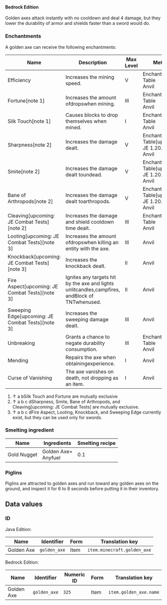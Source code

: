 #### Bedrock Edition
Golden axes attack instantly with no cooldown and deal 4 damage, but they lower the durability of armor and shields faster than a sword would do.

### Enchantments
A golden axe can receive the following enchantments:

| Name                                              | Description                                                                                    | Max Level | Method                                           | Weight |
|---------------------------------------------------|------------------------------------------------------------------------------------------------|-----------|--------------------------------------------------|--------|
| Efficiency                                        | Increases the mining speed.                                                                    | V         | Enchanting Table<br/>Anvil                       | 10     |
| Fortune[note 1]                                   | Increases the amount ofdropswhen mining.                                                       | III       | Enchanting Table<br/>Anvil                       | 2      |
| Silk Touch[note 1]                                | Causes blocks to drop themselves when mined.                                                   | I         | Enchanting Table<br/>Anvil                       | 1      |
| Sharpness[note 2]                                 | Increases the damage dealt.                                                                    | V         | Enchanting Table‌[upcoming: JE 1.20.5]<br/>Anvil | 10     |
| Smite[note 2]                                     | Increases the damage dealt toundead.                                                           | V         | Enchanting Table‌[upcoming: JE 1.20.5]<br/>Anvil | 5      |
| Bane of Arthropods[note 2]                        | Increases the damage dealt toarthropods.                                                       | V         | Enchanting Table‌[upcoming: JE 1.20.5]<br/>Anvil | 5      |
| Cleaving‌[upcoming: JE Combat Tests][note 2]      | Increases the damage and shield cooldown time dealt.                                           | III       | Enchanting Table<br/>Anvil                       |        |
| Looting‌[upcoming: JE Combat Tests][note 3]       | Increases the amount ofdropswhen killing an entity with the axe.                               | III       | Anvil                                            | 2      |
| Knockback‌[upcoming: JE Combat Tests][note 3]     | Increases the knockback dealt.                                                                 | II        | Anvil                                            | 5      |
| Fire Aspect‌[upcoming: JE Combat Tests][note 3]   | Ignites any targets hit by the axe and lights unlitcandles,campfires, andBlock of TNTwhenused. | II        | Anvil                                            | 2      |
| Sweeping Edge‌[upcoming: JE Combat Tests][note 3] | Increases the sweeping damage dealt.                                                           | III       | Anvil                                            | 2      |
| Unbreaking                                        | Grants a chance to negate durability consumption.                                              | III       | Enchanting Table<br/>Anvil                       | 5      |
| Mending                                           | Repairs the axe when obtainingexperience.                                                      | I         | Anvil                                            | 2      |
| Curse of Vanishing                                | The axe vanishes on death, not dropping as an item.                                            | I         | Anvil                                            | 1      |

1. ↑ a bSilk Touch and Fortune are mutually exclusive
2. ↑ a b c dSharpness, Smite, Bane of Arthropods, and Cleaving‌[upcoming: JE Combat Tests] are mutually exclusive.
3. ↑ a b c dFire Aspect, Looting, Knockback, and Sweeping Edge currently exist, but they can be used only for swords.

### Smelting ingredient
| Name        | Ingredients             | Smelting recipe |
|-------------|-------------------------|-----------------|
| Gold Nugget | Golden Axe+<br/>Anyfuel | 0.1             |

### Piglins
Piglins are attracted to golden axes and run toward any golden axes on the ground, and inspect it for 6 to 8 seconds before putting it in their inventory.

## Data values
### ID
Java Edition:

| Name       | Identifier   | Form | Translation key             |
|------------|--------------|------|-----------------------------|
| Golden Axe | `golden_axe` | Item | `item.minecraft.golden_axe` |

Bedrock Edition:

| Name       | Identifier   | Numeric ID | Form | Translation key        |
|------------|--------------|------------|------|------------------------|
| Golden Axe | `golden_axe` | `325`      | Item | `item.golden_axe.name` |


